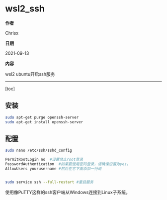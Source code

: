 
# wsl2_ssh

**作者**

Chrisx

**日期**

2021-09-13

**内容**

wsl2 ubuntu开启ssh服务

----

[toc]

## 安装

```sh
sudo apt-get purge openssh-server
sudo apt-get install openssh-server

```

## 配置

```sh
sudo nano /etc/ssh/sshd_config

PermitRootLogin no  #设置禁止root登录
PasswordAuthentication  #如果要使用密码登录，请确保设置为yes。
AllowUsers yourusername #然后在它下面添加一行说


sudo service ssh --full-restart #重启服务
```

使用像PuTTY这样的ssh客户端从Windows连接到Linux子系统。
